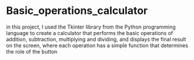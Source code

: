 # Basic_operations_calculator
in this project, I used the Tkinter library from the Python programming language to create a calculator that performs the basic operations of addition, subtraction, multiplying and dividing, and displays the final result on the screen, where each operation has a simple function that determines the role of the button
